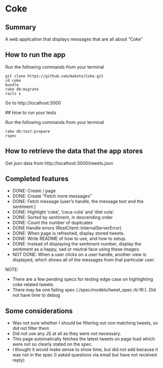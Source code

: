 
# Coke

## Summary

A web application that displays messages that are all about “Coke”

## How to run the app

Run the following commands from your terminal

    git clone https://github.com/makoto/Coke.git
    cd coke
    bundle
    rake db:migrate
    rails s

Go to http://localhost:3000

## How to run your tests

Run the following commands from your terminal

    rake db:test:prepare
    rspec

## How to retrieve the data that the app stores

  Get json data from http://localhost:3000/tweets.json

## Completed features

- DONE: Create / page
- DONE: Create "Fetch more messages"
- DONE: Fetch message (user’s handle, the message text and the sentiment.)
- DONE: Highlight ‘coke’, ‘coca-cola’ and ‘diet cola’.
- DONE: Sorted by sentiment, in descending order
- DONE: Count the number of duplicates
- DONE Handle errors (RestClient::InternalServerError)
- DONE: When page is refreshed, display stored tweets.
- DONE: Write README of how to use, and how to setup.
- DONE: Instead of displaying the sentiment number, display the sentiment as a happy, sad or neutral face using these images:
- NOT DONE: When a user clicks on a user handle, another view is displayed, which shows all of the messages from that particular user.

NOTE:

- There are a few pending specs for testing edge case on highlighting coke related tweets.
- There may be one failing spec (./spec/models/tweet_spec.rb:16:). Did not have time to debug

## Some considerations

- Was not sure whether I should be filtering out non matching tweets, so did not filter them
- Did not use any JS at all as they were not necessary.
- This page automatically fetches the latest tweets on page load which were not so clearly stated on the spec.
- I thought it would make sense to show time, but did not add because it was not in the spec (I asked questions via email but have not received reply)


